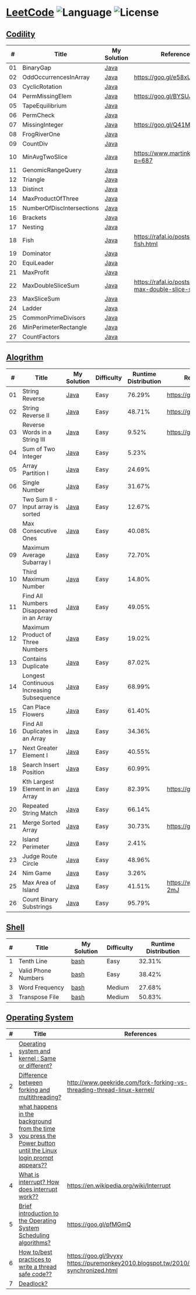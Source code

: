 # [LeetCode](https://leetcode.com/problemset/algorithms/) ![Language](https://img.shields.io/badge/language-Java%20%2F%20bash-brightgreen.svg) ![License](https://img.shields.io/github/license/mashape/apistatus.svg)

## [Codility](https://codility.com/programmers/lessons/1-iterations/)
| # | Title | My Solution | References |
|---| ----- | ------------| --------------- |
|01|BinaryGap| [Java](https://codility.com/demo/results/trainingKSSKYW-C8V/)||
|02| OddOccurrencesInArray| [Java](https://codility.com/demo/results/trainingD5X8BD-WSP/)|https://goo.gl/e58xUo|
|03| CyclicRotation | [Java](https://codility.com/demo/results/trainingBFZ8X5-TYE/)||
|04| PermMissingElem | [Java](https://codility.com/demo/results/trainingZSBN4M-EP6/)|https://goo.gl/BYSUJB|
|05| TapeEquilibrium | [Java](https://codility.com/demo/results/trainingTUN8MM-SCE/)||
|06| PermCheck | [Java](https://codility.com/demo/results/trainingW5JYFJ-TBX/)||
|07|MissingInteger| [Java](https://codility.com/demo/results/demoG4275K-ZKB)|https://goo.gl/Q41MvL|
|08|FrogRiverOne| [Java](https://codility.com/demo/results/trainingJS6QGS-QW9/)||
|09| CountDiv| [Java](https://codility.com/demo/results/trainingSBCEC6-XFG/)||
|10| MinAvgTwoSlice| [Java](https://codility.com/demo/results/training3SGAWP-DTT/)|https://www.martinkysel.com/?p=687|
|11| GenomicRangeQuery | [Java](https://codility.com/demo/results/trainingEYFBJ3-9T2/)||
|12| Triangle | [Java](https://codility.com/demo/results/trainingYCWJFN-3GV/)||
|13| Distinct| [Java](https://codility.com/demo/results/trainingJ7MUEN-FP6/)||
|14| MaxProductOfThree| [Java](https://codility.com/demo/results/trainingXYSMH2-XN7/)|| 
|15| NumberOfDiscIntersections| [Java](https://codility.com/demo/results/training8RB9UR-MSX/)||
|16| Brackets| [Java](https://codility.com/demo/results/trainingRKCEYF-MUX/)||
|17| Nesting| [Java](https://codility.com/demo/results/trainingMGAPUG-CAM/)||
|18| Fish | [Java](https://codility.com/demo/results/trainingEKMEAT-APV/)|https://rafal.io/posts/codility-fish.html|
|19| Dominator | [Java](https://codility.com/demo/results/trainingPF8325-CNS/)||
|20| EquiLeader  | [Java](https://codility.com/demo/results/trainingCXSURQ-ATT/)||
|21| MaxProfit  | [Java](https://app.codility.com/demo/results/trainingGT4D3Q-S2Y/)||
|22| MaxDoubleSliceSum  | [Java](https://app.codility.com/demo/results/trainingAG2JHK-RG6/)|https://rafal.io/posts/codility-max-double-slice-sum.html|
|23| MaxSliceSum  | [Java](https://app.codility.com/demo/results/trainingS78T2U-W4K/)||
|24| Ladder | [Java](https://app.codility.com/demo/results/training294TFY-U3X/)|| 
|25| CommonPrimeDivisors | [Java](https://app.codility.com/demo/results/training8F8M3Z-2KZ/)||  
|26|  MinPerimeterRectangle | [Java](https://app.codility.com/demo/results/trainingDJM83D-CXE/)|| 
|27|CountFactors|[Java](https://app.codility.com/demo/results/training5YNM8S-GH7/)||
 
 
## [Alogrithm](https://leetcode.com/problemset/algorithms/)
| # | Title | My Solution | Difficulty | Runtime Distribution | References |
|---| ----- | ------------| ---------- | -------------------- | --------------- |
|01|String Reverse | [Java](https://leetcode.com/submissions/detail/116986186/)|Easy|76.29%|https://goo.gl/JHrRSx|
|02|String Reverse II | [Java](https://leetcode.com/submissions/detail/120994187/)|Easy|48.71%|https://goo.gl/kQedC1|
|03|Reverse Words in a String III | [Java](https://leetcode.com/submissions/detail/121001822/)|Easy|9.52%|https://goo.gl/4ynVNa|
|04|Sum of Two Integer | [Java](https://leetcode.com/submissions/detail/117158962/)|Easy|5.23%||
|05|Array Partition I | [Java](https://leetcode.com/submissions/detail/117166202/)|Easy|24.69%||
|06|Single Number| [Java](https://leetcode.com/submissions/detail/117170172/)|Easy|31.67%||
|07|Two Sum II - Input array is sorted| [Java](https://leetcode.com/submissions/detail/117682773/)|Easy|12.67%||
|08|Max Consecutive Ones| [Java](https://leetcode.com/submissions/detail/117767949/)|Easy|40.08%||
|09|Maximum Average Subarray I| [Java](https://leetcode.com/submissions/detail/117773648/)|Easy|72.70%||
|10|Third Maximum Number| [Java](https://leetcode.com/submissions/detail/117991692/)|Easy|14.80%||
|11|Find All Numbers Disappeared in an Array| [Java](https://leetcode.com/submissions/detail/118670655/)|Easy|49.05%||
|12|Maximum Product of Three Numbers| [Java](https://leetcode.com/submissions/detail/118689647/)|Easy|19.02%||
|13|Contains Duplicate| [Java](https://leetcode.com/submissions/detail/118968645/)|Easy|87.02%||
|14|Longest Continuous Increasing Subsequence| [Java](https://leetcode.com/submissions/detail/119281994/)|Easy|68.99%||
|15|Can Place Flowers| [Java](https://leetcode.com/submissions/detail/119679386/)|Easy|61.40%||
|16|Find All Duplicates in an Array| [Java](https://leetcode.com/submissions/detail/120128320//)|Easy|34.36%||
|17|Next Greater Element I| [Java](https://leetcode.com/submissions/detail/120156084/)|Easy|40.55%||
|18|Search Insert Position| [Java](https://leetcode.com/submissions/detail/120162596/)|Easy|60.99%||
|19|Kth Largest Element in an Array| [Java](https://leetcode.com/submissions/detail/120991489/)|Easy|82.39%|https://goo.gl/tPiLpt|
|20|Repeated String Match| [Java](https://leetcode.com/submissions/detail/122374244/)|Easy|66.14%||
|21|Merge Sorted Array| [Java](https://leetcode.com/submissions/detail/122651785/)|Easy|30.73%|https://goo.gl/mASXEL|
|22|Island Perimeter| [Java](https://leetcode.com/submissions/detail/122723890/)|Easy|2.41%||
|23|Judge Route Circle| [Java](https://leetcode.com/submissions/detail/122845838/)|Easy|48.96%||
|24|Nim Game| [Java](https://leetcode.com/submissions/detail/123781505/)|Easy|3.26%||
|25|Max Area of Island| [Java](https://leetcode.com/submissions/detail/123947138//)|Easy|41.51%|https://wp.me/p8Gp04-2mJ|
|26|Count Binary Substrings| [Java](https://leetcode.com/submissions/detail/124015055/)|Easy|95.79%||


## [Shell](https://leetcode.com/problemset/shell/)
| # | Title | My Solution | Difficulty | Runtime Distribution |
|---| ----- | -------- | ---------- |----------------- |
|1| Tenth Line| [bash](https://leetcode.com/submissions/detail/117170787/)|Easy|32.31%|
|2| Valid Phone Numbers | [bash](https://leetcode.com/submissions/detail/117174270/)|Easy|38.42%|
|3| Word Frequency | [bash](https://leetcode.com/submissions/detail/117502389/)|Medium|27.68%|
|3| Transpose File | [bash](https://leetcode.com/submissions/detail/117507969/)|Medium|50.83%|

## [Operating System](https://leetcode.com/problemset/operating-system/)
| # | Title | References |
|---| ----- | ---------- |
|1| [Operating system and kernel : Same or different?](https://discuss.leetcode.com/topic/91379/operating-system-and-kernel-same-or-different)| |
|2| [Difference between forking and multithreading?](https://discuss.leetcode.com/topic/90888/difference-between-forking-and-multithreading)| http://www.geekride.com/fork-forking-vs-threading-thread-linux-kernel/ |
|3| [what happens in the background from the time you press the Power button until the Linux login prompt appears??](https://discuss.leetcode.com/topic/92910/what-happens-in-the-background-from-the-time-you-press-the-power-button-until-the-linux-login-prompt-appears)|  |
|4| [What is interrupt? How does interrupt work??](https://discuss.leetcode.com/topic/91895/what-is-interrupt-how-does-interrupt-work)|  https://en.wikipedia.org/wiki/Interrupt|
|5| [Brief introduction to the Operating System Scheduling algorithms?](https://discuss.leetcode.com/topic/90876/brief-introduction-to-the-operating-system-scheduling-algorithms/)|https://goo.gl/pfMGmQ |
|6| [How to/best practices to write a thread safe code??](https://discuss.leetcode.com/topic/95726/how-to-best-practices-to-write-a-thread-safe-code)|https://goo.gl/9vyxy <br/>https://puremonkey2010.blogspot.tw/2010/08/java-synchronized.html |
|7| [Deadlock?](https://discuss.leetcode.com/topic/91074/deadlock)||


